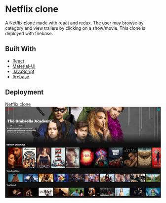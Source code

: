 # Netflix clone

A Netflix clone made with react and redux. The user may browse by category and view trailers by clicking on a show/movie. This clone is deployed with firebase.

## Built With

- [React](https://reactjs.org/)
- [Material-UI](https://material-ui.com/)
- [JavaScript](https://www.javascript.com/)
- [firebase](https://firebase.google.com/)

## Deployment

[Netflix clone](https://netflix-clone-23b92.web.app/)
[![Netflix-clone](src/images/netflix-ss.png)](https://netflix-clone-23b92.web.app/ "Netflix-clone")
